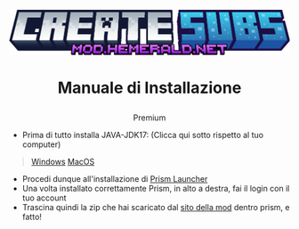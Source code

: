 ![titolo](CreateCraft/1.png)

# <p style="text-align: center;">Manuale di Installazione</p>
<p style="text-align: center;">Premium</p>

- Prima di tutto installa JAVA-JDK17: (Clicca qui sotto rispetto al tuo computer)

> [Windows](https://download.oracle.com/java/17/archive/jdk-17.0.10_windows-x64_bin.exe)
> [MacOS](https://download.oracle.com/java/17/archive/jdk-17.0.10_macos-x64_bin.dmg)

- Procedi dunque all'installazione di [Prism Launcher](https://prismlauncher.org/download/)
- Una volta installato correttamente Prism, in alto a destra, fai il login con il tuo account
- Trascina quindi la zip che hai scaricato dal [sito della mod](https://mod.hemerald.net) dentro prism, e fatto!